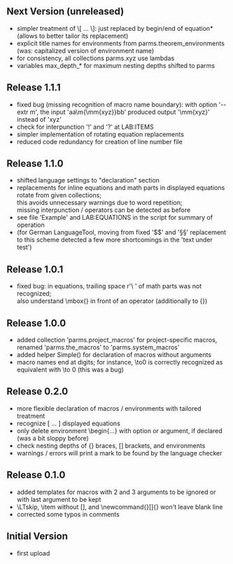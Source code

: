 ## Next Version (unreleased)
- simpler treatment of \\[ ... \\]: just replaced by begin/end of equation*
  (allows to better tailor its replacement)
- explicit title names for environments from parms.theorem_environments
  (was: capitalized version of environment name)
- for consistency, all collections parms.xyz use lambdas
- variables max_depth_* for maximum nesting depths shifted to parms

## Release 1.1.1
- fixed bug (missing recognition of macro name boundary):
  with option '--extr m', the input 'aa\m{\mm{xyz}}bb' produced output
  '\mm{xyz}' instead of 'xyz'
- check for interpunction '!' and '?' at LAB:ITEMS
- simpler implementation of rotating equation replacements
- reduced code redundancy for creation of line number file

## Release 1.1.0
- shifted language settings to "declaration" section
- replacements for inline equations and math parts in displayed equations
  rotate from given collections;  
  this avoids unnecessary warnings due to word repetition;  
  missing interpunction / operators can be detected as before
- see file 'Example' and LAB:EQUATIONS in the script for summary of operation
- (for German LanguageTool, moving from fixed '$$' and '§§' replacement
  to this scheme detected a few more shortcomings in the 'text under test')

## Release 1.0.1
- fixed bug: in equations, trailing space r'\ ' of math parts was
  not recognized;  
  also understand \mbox{} in front of an operator (additionally to {})

## Release 1.0.0
- added collection 'parms.project_macros' for project-specific macros,
  renamed 'parms.the_macros' to 'parms.system_macros'
- added helper Simple() for declaration of macros without arguments
- macro names end at digits; for instance, \to0 is correctly recognized
  as equivalent with \to 0 (this was a bug)

## Release 0.2.0
- more flexible declaration of macros / environments with tailored treatment
- recognize \[ ... \] displayed equations
- only delete environment \begin{...} with option or argument, if declared
  (was a bit sloppy before)
- check nesting depths of {} braces, [] brackets, and environments
- warnings / errors will print a mark to be found by the language checker

## Release 0.1.0
- added templates for macros with 2 and 3 arguments to be ignored or
  with last argument to be kept
- \LTskip, \item without [], and \newcommand{}[]{} won't leave blank line
- corrected some typos in comments

## Initial Version
- first upload

